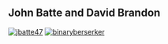 ## John Batte and David Brandon ##
[![jbatte47](https://gravatar.com/avatar/b1899db8787beae16722d2e482808fe7?s=200)](https://github.com/jbatte47) [![binaryberserker](https://gravatar.com/avatar/7a22c79f12b1da23ef8c1aaef07733a9?s=200)](https://github.com/binaryberserker)